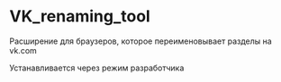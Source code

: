 # VK_renaming_tool
Расширение для браузеров, которое переименовывает разделы на vk.com

Устанавливается через режим разработчика
